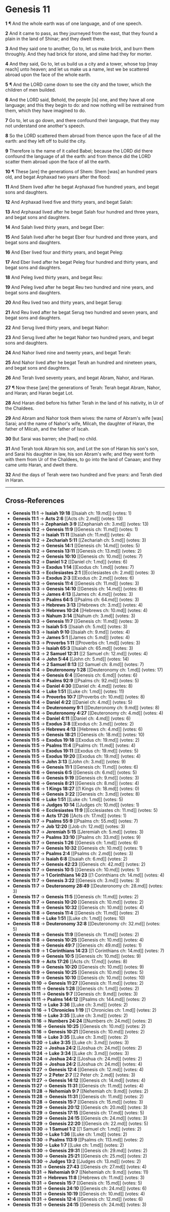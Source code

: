 # Genesis 11

**1** ¶ And the whole earth was of one language, and of one speech.

**2** And it came to pass, as they journeyed from the east, that they found a plain in the land of Shinar; and they dwelt there.

**3** And they said one to another, Go to, let us make brick, and burn them throughly. And they had brick for stone, and slime had they for morter.

**4** And they said, Go to, let us build us a city and a tower, whose top [may reach] unto heaven; and let us make us a name, lest we be scattered abroad upon the face of the whole earth.

**5** ¶ And the LORD came down to see the city and the tower, which the children of men builded.

**6** And the LORD said, Behold, the people [is] one, and they have all one language; and this they begin to do: and now nothing will be restrained from them, which they have imagined to do.

**7** Go to, let us go down, and there confound their language, that they may not understand one another's speech.

**8** So the LORD scattered them abroad from thence upon the face of all the earth: and they left off to build the city.

**9** Therefore is the name of it called Babel; because the LORD did there confound the language of all the earth: and from thence did the LORD scatter them abroad upon the face of all the earth.

**10** ¶ These [are] the generations of Shem: Shem [was] an hundred years old, and begat Arphaxad two years after the flood:

**11** And Shem lived after he begat Arphaxad five hundred years, and begat sons and daughters.

**12** And Arphaxad lived five and thirty years, and begat Salah:

**13** And Arphaxad lived after he begat Salah four hundred and three years, and begat sons and daughters.

**14** And Salah lived thirty years, and begat Eber:

**15** And Salah lived after he begat Eber four hundred and three years, and begat sons and daughters.

**16** And Eber lived four and thirty years, and begat Peleg:

**17** And Eber lived after he begat Peleg four hundred and thirty years, and begat sons and daughters.

**18** And Peleg lived thirty years, and begat Reu:

**19** And Peleg lived after he begat Reu two hundred and nine years, and begat sons and daughters.

**20** And Reu lived two and thirty years, and begat Serug:

**21** And Reu lived after he begat Serug two hundred and seven years, and begat sons and daughters.

**22** And Serug lived thirty years, and begat Nahor:

**23** And Serug lived after he begat Nahor two hundred years, and begat sons and daughters.

**24** And Nahor lived nine and twenty years, and begat Terah:

**25** And Nahor lived after he begat Terah an hundred and nineteen years, and begat sons and daughters.

**26** And Terah lived seventy years, and begat Abram, Nahor, and Haran.

**27** ¶ Now these [are] the generations of Terah: Terah begat Abram, Nahor, and Haran; and Haran begat Lot.

**28** And Haran died before his father Terah in the land of his nativity, in Ur of the Chaldees.

**29** And Abram and Nahor took them wives: the name of Abram's wife [was] Sarai; and the name of Nahor's wife, Milcah, the daughter of Haran, the father of Milcah, and the father of Iscah.

**30** But Sarai was barren; she [had] no child.

**31** And Terah took Abram his son, and Lot the son of Haran his son's son, and Sarai his daughter in law, his son Abram's wife; and they went forth with them from Ur of the Chaldees, to go into the land of Canaan; and they came unto Haran, and dwelt there.

**32** And the days of Terah were two hundred and five years: and Terah died in Haran.

---

## Cross-References

- **Genesis 11:1** → **Isaiah 19:18** [[Isaiah ch: 19.md]] (votes: 1)
- **Genesis 11:1** → **Acts 2:6** [[Acts ch: 2.md]] (votes: 13)
- **Genesis 11:1** → **Zephaniah 3:9** [[Zephaniah ch: 3.md]] (votes: 13)
- **Genesis 11:2** → **Genesis 11:9** [[Genesis ch: 11.md]] (votes: 1)
- **Genesis 11:2** → **Isaiah 11:11** [[Isaiah ch: 11.md]] (votes: 4)
- **Genesis 11:2** → **Zechariah 5:11** [[Zechariah ch: 5.md]] (votes: 3)
- **Genesis 11:2** → **Genesis 14:1** [[Genesis ch: 14.md]] (votes: 5)
- **Genesis 11:2** → **Genesis 13:11** [[Genesis ch: 13.md]] (votes: 2)
- **Genesis 11:2** → **Genesis 10:10** [[Genesis ch: 10.md]] (votes: 7)
- **Genesis 11:2** → **Daniel 1:2** [[Daniel ch: 1.md]] (votes: 6)
- **Genesis 11:3** → **Exodus 1:14** [[Exodus ch: 1.md]] (votes: 7)
- **Genesis 11:3** → **Ecclesiastes 2:1** [[Ecclesiastes ch: 2.md]] (votes: 3)
- **Genesis 11:3** → **Exodus 2:3** [[Exodus ch: 2.md]] (votes: 6)
- **Genesis 11:3** → **Genesis 11:4** [[Genesis ch: 11.md]] (votes: 3)
- **Genesis 11:3** → **Genesis 14:10** [[Genesis ch: 14.md]] (votes: 8)
- **Genesis 11:3** → **James 4:13** [[James ch: 4.md]] (votes: 3)
- **Genesis 11:3** → **Psalms 64:5** [[Psalms ch: 64.md]] (votes: 3)
- **Genesis 11:3** → **Hebrews 3:13** [[Hebrews ch: 3.md]] (votes: 4)
- **Genesis 11:3** → **Hebrews 10:24** [[Hebrews ch: 10.md]] (votes: 4)
- **Genesis 11:3** → **Nahum 3:14** [[Nahum ch: 3.md]] (votes: 3)
- **Genesis 11:3** → **Genesis 11:7** [[Genesis ch: 11.md]] (votes: 3)
- **Genesis 11:3** → **Isaiah 5:5** [[Isaiah ch: 5.md]] (votes: 3)
- **Genesis 11:3** → **Isaiah 9:10** [[Isaiah ch: 9.md]] (votes: 4)
- **Genesis 11:3** → **James 5:1** [[James ch: 5.md]] (votes: 4)
- **Genesis 11:3** → **Proverbs 1:11** [[Proverbs ch: 1.md]] (votes: 3)
- **Genesis 11:3** → **Isaiah 65:3** [[Isaiah ch: 65.md]] (votes: 3)
- **Genesis 11:3** → **2 Samuel 12:31** [[2 Samuel ch: 12.md]] (votes: 4)
- **Genesis 11:4** → **John 5:44** [[John ch: 5.md]] (votes: 14)
- **Genesis 11:4** → **2 Samuel 8:13** [[2 Samuel ch: 8.md]] (votes: 7)
- **Genesis 11:4** → **Deuteronomy 1:28** [[Deuteronomy ch: 1.md]] (votes: 17)
- **Genesis 11:4** → **Genesis 6:4** [[Genesis ch: 6.md]] (votes: 6)
- **Genesis 11:4** → **Psalms 92:9** [[Psalms ch: 92.md]] (votes: 5)
- **Genesis 11:4** → **Daniel 4:30** [[Daniel ch: 4.md]] (votes: 8)
- **Genesis 11:4** → **Luke 1:51** [[Luke ch: 1.md]] (votes: 11)
- **Genesis 11:4** → **Proverbs 10:7** [[Proverbs ch: 10.md]] (votes: 8)
- **Genesis 11:4** → **Daniel 4:22** [[Daniel ch: 4.md]] (votes: 5)
- **Genesis 11:4** → **Deuteronomy 9:1** [[Deuteronomy ch: 9.md]] (votes: 8)
- **Genesis 11:4** → **Deuteronomy 4:27** [[Deuteronomy ch: 4.md]] (votes: 4)
- **Genesis 11:4** → **Daniel 4:11** [[Daniel ch: 4.md]] (votes: 6)
- **Genesis 11:5** → **Exodus 3:8** [[Exodus ch: 3.md]] (votes: 2)
- **Genesis 11:5** → **Hebrews 4:13** [[Hebrews ch: 4.md]] (votes: 6)
- **Genesis 11:5** → **Genesis 18:21** [[Genesis ch: 18.md]] (votes: 10)
- **Genesis 11:5** → **Exodus 19:18** [[Exodus ch: 19.md]] (votes: 2)
- **Genesis 11:5** → **Psalms 11:4** [[Psalms ch: 11.md]] (votes: 4)
- **Genesis 11:5** → **Exodus 19:11** [[Exodus ch: 19.md]] (votes: 5)
- **Genesis 11:5** → **Exodus 19:20** [[Exodus ch: 19.md]] (votes: 4)
- **Genesis 11:5** → **John 3:13** [[John ch: 3.md]] (votes: 9)
- **Genesis 11:6** → **Genesis 11:1** [[Genesis ch: 11.md]] (votes: 6)
- **Genesis 11:6** → **Genesis 6:5** [[Genesis ch: 6.md]] (votes: 5)
- **Genesis 11:6** → **Genesis 9:19** [[Genesis ch: 9.md]] (votes: 3)
- **Genesis 11:6** → **Genesis 8:21** [[Genesis ch: 8.md]] (votes: 4)
- **Genesis 11:6** → **1 Kings 18:27** [[1 Kings ch: 18.md]] (votes: 0)
- **Genesis 11:6** → **Genesis 3:22** [[Genesis ch: 3.md]] (votes: 8)
- **Genesis 11:6** → **Luke 1:51** [[Luke ch: 1.md]] (votes: 5)
- **Genesis 11:6** → **Judges 10:14** [[Judges ch: 10.md]] (votes: 1)
- **Genesis 11:6** → **Ecclesiastes 11:9** [[Ecclesiastes ch: 11.md]] (votes: 5)
- **Genesis 11:6** → **Acts 17:26** [[Acts ch: 17.md]] (votes: 1)
- **Genesis 11:7** → **Psalms 55:9** [[Psalms ch: 55.md]] (votes: 7)
- **Genesis 11:7** → **Job 12:20** [[Job ch: 12.md]] (votes: 3)
- **Genesis 11:7** → **Jeremiah 5:15** [[Jeremiah ch: 5.md]] (votes: 3)
- **Genesis 11:7** → **Psalms 33:10** [[Psalms ch: 33.md]] (votes: 9)
- **Genesis 11:7** → **Genesis 1:26** [[Genesis ch: 1.md]] (votes: 6)
- **Genesis 11:7** → **Genesis 10:32** [[Genesis ch: 10.md]] (votes: 1)
- **Genesis 11:7** → **Psalms 2:4** [[Psalms ch: 2.md]] (votes: 3)
- **Genesis 11:7** → **Isaiah 6:8** [[Isaiah ch: 6.md]] (votes: 2)
- **Genesis 11:7** → **Genesis 42:23** [[Genesis ch: 42.md]] (votes: 2)
- **Genesis 11:7** → **Genesis 10:5** [[Genesis ch: 10.md]] (votes: 1)
- **Genesis 11:7** → **1 Corinthians 14:23** [[1 Corinthians ch: 14.md]] (votes: 4)
- **Genesis 11:7** → **Genesis 3:22** [[Genesis ch: 3.md]] (votes: 3)
- **Genesis 11:7** → **Deuteronomy 28:49** [[Deuteronomy ch: 28.md]] (votes: 3)
- **Genesis 11:7** → **Genesis 11:5** [[Genesis ch: 11.md]] (votes: 2)
- **Genesis 11:7** → **Genesis 10:20** [[Genesis ch: 10.md]] (votes: 2)
- **Genesis 11:8** → **Genesis 10:32** [[Genesis ch: 10.md]] (votes: 4)
- **Genesis 11:8** → **Genesis 11:4** [[Genesis ch: 11.md]] (votes: 2)
- **Genesis 11:8** → **Luke 1:51** [[Luke ch: 1.md]] (votes: 10)
- **Genesis 11:8** → **Deuteronomy 32:8** [[Deuteronomy ch: 32.md]] (votes: 5)
- **Genesis 11:8** → **Genesis 11:9** [[Genesis ch: 11.md]] (votes: 2)
- **Genesis 11:8** → **Genesis 10:25** [[Genesis ch: 10.md]] (votes: 4)
- **Genesis 11:8** → **Genesis 49:7** [[Genesis ch: 49.md]] (votes: 1)
- **Genesis 11:9** → **1 Corinthians 14:23** [[1 Corinthians ch: 14.md]] (votes: 7)
- **Genesis 11:9** → **Genesis 10:5** [[Genesis ch: 10.md]] (votes: 9)
- **Genesis 11:9** → **Acts 17:26** [[Acts ch: 17.md]] (votes: 8)
- **Genesis 11:9** → **Genesis 10:20** [[Genesis ch: 10.md]] (votes: 9)
- **Genesis 11:9** → **Genesis 10:25** [[Genesis ch: 10.md]] (votes: 5)
- **Genesis 11:9** → **Genesis 10:10** [[Genesis ch: 10.md]] (votes: 10)
- **Genesis 11:10** → **Genesis 11:27** [[Genesis ch: 11.md]] (votes: 2)
- **Genesis 11:11** → **Genesis 1:28** [[Genesis ch: 1.md]] (votes: 2)
- **Genesis 11:11** → **Genesis 9:7** [[Genesis ch: 9.md]] (votes: 3)
- **Genesis 11:11** → **Psalms 144:12** [[Psalms ch: 144.md]] (votes: 2)
- **Genesis 11:12** → **Luke 3:36** [[Luke ch: 3.md]] (votes: 2)
- **Genesis 11:16** → **1 Chronicles 1:19** [[1 Chronicles ch: 1.md]] (votes: 2)
- **Genesis 11:16** → **Luke 3:35** [[Luke ch: 3.md]] (votes: 2)
- **Genesis 11:16** → **Numbers 24:24** [[Numbers ch: 24.md]] (votes: 2)
- **Genesis 11:16** → **Genesis 10:25** [[Genesis ch: 10.md]] (votes: 2)
- **Genesis 11:16** → **Genesis 10:21** [[Genesis ch: 10.md]] (votes: 2)
- **Genesis 11:18** → **Luke 3:35** [[Luke ch: 3.md]] (votes: 2)
- **Genesis 11:20** → **Luke 3:35** [[Luke ch: 3.md]] (votes: 3)
- **Genesis 11:22** → **Joshua 24:2** [[Joshua ch: 24.md]] (votes: 2)
- **Genesis 11:24** → **Luke 3:34** [[Luke ch: 3.md]] (votes: 3)
- **Genesis 11:24** → **Joshua 24:2** [[Joshua ch: 24.md]] (votes: 2)
- **Genesis 11:26** → **Joshua 24:2** [[Joshua ch: 24.md]] (votes: 4)
- **Genesis 11:27** → **Genesis 12:4** [[Genesis ch: 12.md]] (votes: 4)
- **Genesis 11:27** → **2 Peter 2:7** [[2 Peter ch: 2.md]] (votes: 3)
- **Genesis 11:27** → **Genesis 14:12** [[Genesis ch: 14.md]] (votes: 4)
- **Genesis 11:27** → **Genesis 11:31** [[Genesis ch: 11.md]] (votes: 4)
- **Genesis 11:28** → **Nehemiah 9:7** [[Nehemiah ch: 9.md]] (votes: 2)
- **Genesis 11:28** → **Genesis 11:31** [[Genesis ch: 11.md]] (votes: 2)
- **Genesis 11:28** → **Genesis 15:7** [[Genesis ch: 15.md]] (votes: 3)
- **Genesis 11:29** → **Genesis 20:12** [[Genesis ch: 20.md]] (votes: 3)
- **Genesis 11:29** → **Genesis 17:15** [[Genesis ch: 17.md]] (votes: 5)
- **Genesis 11:29** → **Genesis 24:15** [[Genesis ch: 24.md]] (votes: 3)
- **Genesis 11:29** → **Genesis 22:20** [[Genesis ch: 22.md]] (votes: 5)
- **Genesis 11:30** → **1 Samuel 1:2** [[1 Samuel ch: 1.md]] (votes: 2)
- **Genesis 11:30** → **Luke 1:36** [[Luke ch: 1.md]] (votes: 2)
- **Genesis 11:30** → **Psalms 113:9** [[Psalms ch: 113.md]] (votes: 2)
- **Genesis 11:30** → **Luke 1:7** [[Luke ch: 1.md]] (votes: 2)
- **Genesis 11:30** → **Genesis 29:31** [[Genesis ch: 29.md]] (votes: 2)
- **Genesis 11:30** → **Genesis 25:21** [[Genesis ch: 25.md]] (votes: 2)
- **Genesis 11:30** → **Judges 13:2** [[Judges ch: 13.md]] (votes: 2)
- **Genesis 11:31** → **Genesis 27:43** [[Genesis ch: 27.md]] (votes: 4)
- **Genesis 11:31** → **Nehemiah 9:7** [[Nehemiah ch: 9.md]] (votes: 11)
- **Genesis 11:31** → **Hebrews 11:8** [[Hebrews ch: 11.md]] (votes: 3)
- **Genesis 11:31** → **Genesis 15:7** [[Genesis ch: 15.md]] (votes: 5)
- **Genesis 11:31** → **Genesis 24:10** [[Genesis ch: 24.md]] (votes: 6)
- **Genesis 11:31** → **Genesis 10:19** [[Genesis ch: 10.md]] (votes: 4)
- **Genesis 11:31** → **Genesis 12:4** [[Genesis ch: 12.md]] (votes: 6)
- **Genesis 11:31** → **Genesis 24:15** [[Genesis ch: 24.md]] (votes: 3)
